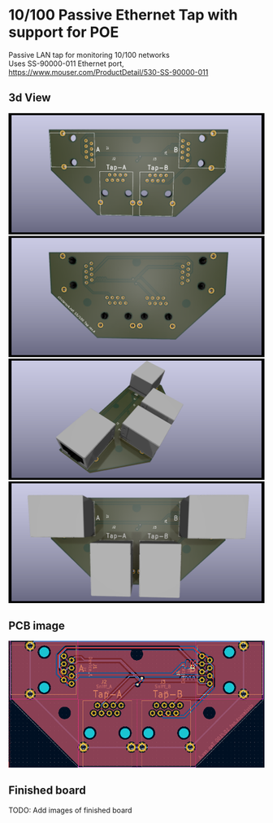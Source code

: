 # 10/100 Passive Ethernet Tap with support for POE
Passive LAN tap for monitoring 10/100 networks \
Uses SS-90000-011 Ethernet port, https://www.mouser.com/ProductDetail/530-SS-90000-011

## 3d View
![Front](/images/3dRender4.png)
![Back](/images/3dRender3.png)
![Render1](/images/3dRender1.png)
![Render2](/images/3dRender2.png)

## PCB image
![PCB](/images/SchematicImage.png)

## Finished board
TODO: Add images of finished board



